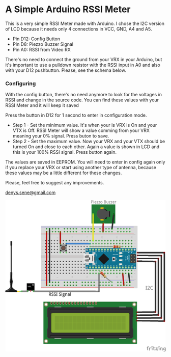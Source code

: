 # A Simple Arduino RSSI Meter

This is a very simple RSSI Meter made with Arduino.
I chose the I2C version of LCD because it needs only 4 connections in VCC, GND, A4 and A5.

* Pin D12: Config Button
* Pin D8: Piezzo Buzzer Signal
* Pin A0: RSSI from Video RX

There's no need to connect the ground from your VRX in your Arduino, but it's important to use a pulldown resistor with the RSSI input in A0 and also with your D12 pushbutton.
Please, see the schema below.

<h3>Configuring</h3>

With the config button, there's no need anymore to look for the voltages in RSSI and change in the source code. You can find these values with your RSSI Meter and it will keep it saved

Press the button in D12 for 1 second to enter in configuration mode.
- Step 1 - Set the minimum value. It's when your is VRX is On and your VTX is Off. RSSI Meter will show a value comming from your VRX meaning your 0% signal. Press buton to save.
- Step 2 - Set the maximum value. Now your VRX and your VTX should be turned On and close to each other. Again a value is shown in LCD and this is your 100% RSSI signal. Press button again.

The values are saved in EEPROM. You will need to enter in config again only if you replace your VRX or start using another type of antenna, because these values may be a little different for these changes.

Please, feel free to suggest any improvements.

denys.sene@gmail.com
<p>
<img src="ArduinoRSSIMeter_bb.png">
</p>
